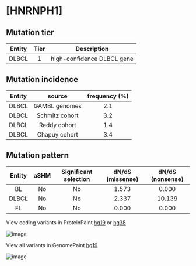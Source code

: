 # [HNRNPH1]

## Mutation tier

|Entity|Tier|Description               |
|:------:|:----:|--------------------------|
|DLBCL |1   |high-confidence DLBCL gene|
## Mutation incidence

|Entity|source        |frequency (%)|
|:------:|:--------------:|:-------------:|
|DLBCL |GAMBL genomes |2.1          |
|DLBCL |Schmitz cohort|3.2          |
|DLBCL |Reddy cohort  |1.4          |
|DLBCL |Chapuy cohort |3.4          |

## Mutation pattern

|Entity|aSHM|Significant selection|dN/dS (missense)|dN/dS (nonsense)|
|:------:|:----:|:---------------------:|:----------------:|:----------------:|
|BL    |No  |No                   |1.573           | 0.000          |
|DLBCL |No  |No                   |2.337           |10.139          |
|FL    |No  |No                   |0.000           | 0.000          |



View coding variants in ProteinPaint [hg19](https://www.bcgsc.ca/downloads/morinlab/GAMBL/test/genes/HNRNPH1_protein.html)  or [hg38](https://www.bcgsc.ca/downloads/morinlab/GAMBL/test/genes/HNRNPH1_protein_hg38.html)

![image](../../images/proteinpaint/HNRNPH1_NM_005520.svg)

View all variants in GenomePaint [hg19](https://www.bcgsc.ca/downloads/morinlab/GAMBL/test/genes/HNRNPH1.html)

![image](../../images/proteinpaint/HNRNPH1.svg)

